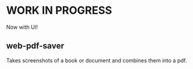 # WORK IN PROGRESS
Now with UI!
## web-pdf-saver
Takes screenshots of a book or document and combines them into a pdf.
